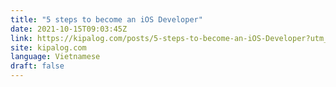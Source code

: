 ```yaml
---
title: "5 steps to become an iOS Developer"
date: 2021-10-15T09:03:45Z
link: https://kipalog.com/posts/5-steps-to-become-an-iOS-Developer?utm_medium=RSS&utm_source=news.12bit.vn
site: kipalog.com
language: Vietnamese
draft: false
---
```

